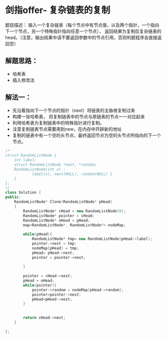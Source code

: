 # 剑指offer- 复杂链表的复制
题目描述： 输入一个复杂链表（每个节点中有节点值，以及两个指针，一个指向下一个节点，另一个特殊指针指向任意一个节点），
返回结果为复制后复杂链表的head。（注意，输出结果中请不要返回参数中的节点引用，否则判题程序会直接返回空）

## 解题思路：
- 哈希表
- 插入修改法


## 解法一：
- 先沿着指向下一个节点的指针（next）将链表的主脉络复制过来
- 构建一张哈希表， 将复制链表中的节点与原链表的节点一一对应起来
- 利用哈希表为复制链表中的特殊指针进行复制。
- 注意复制链表节点需要用到new，在内存中开辟新的地址
- 复制的链表中有一个空的头节点，最终返回节点为空的头节点所指向的下一个节点。

```c++
/*
struct RandomListNode {
    int label;
    struct RandomListNode *next, *random;
    RandomListNode(int x) :
            label(x), next(NULL), random(NULL) {
    }
};
*/
class Solution {
public:
    RandomListNode* Clone(RandomListNode* pHead)
    {
        RandomListNode* cHead = new RandomListNode(0);
        RandomListNode* pointer = cHead;
        RandomListNode* oHead = pHead;
        map<RandomListNode*, RandomListNode*> nodeMap;
        
        while(pHead){
            RandomListNode* tmp= new RandomListNode(pHead->label);
            pointer->next = tmp;
            nodeMap[pHead] = tmp;
            pHead= pHead->next;
            pointer = pointer->next;
            
        }
        
        pointer = cHead->next;
        pHead = oHead;
        while(pointer){
            pointer->random = nodeMap[pHead->random];
            pointer=pointer->next;
            pHead=pHead->next;
        }
        
        
        return cHead->next;
    }
    
};

```
